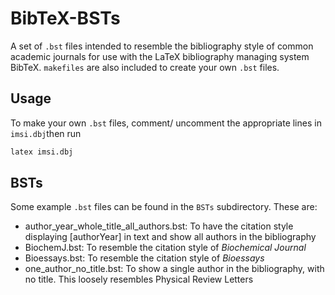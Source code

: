 # BibTeX-BSTs

A set of `.bst` files intended to resemble the bibliography style of common academic journals for use with the LaTeX bibliography managing system BibTeX. `makefiles` are also included to create your own `.bst` files.

## Usage

To make your own `.bst` files, comment/ uncomment the appropriate lines in `imsi.dbj`then run 

```bash
latex imsi.dbj
```
## BSTs

Some example `.bst` files can be found in the `BSTs` subdirectory. These are:

- author_year_whole_title_all_authors.bst: To have the citation style displaying [authorYear] in text and show all authors in the bibliography
- BiochemJ.bst: To resemble the citation style of *Biochemical Journal* 
- Bioessays.bst: To resemble the citation style of *Bioessays*
- one_author_no_title.bst: To show a single author in the bibliography, with no title. This loosely resembles Physical Review Letters



